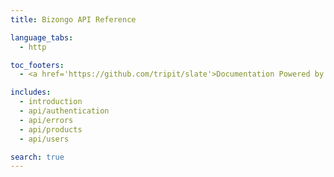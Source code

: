 ```yaml
---
title: Bizongo API Reference

language_tabs:
  - http

toc_footers:
  - <a href='https://github.com/tripit/slate'>Documentation Powered by Slate</a>

includes:
  - introduction
  - api/authentication
  - api/errors
  - api/products
  - api/users

search: true
---
```

